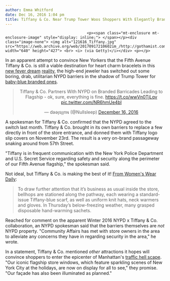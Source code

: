 ```yaml
---
author: Emma Whitford
date: Dec 16, 2016 1:04 pm
title: Tiffany & Co. Near Trump Tower Woos Shoppers With Elegantly Branded Barricades
---
```


	
										<p><span class="mt-enclosure mt-enclosure-image" style="display: inline;"> </span></p><div class="image-none"> <img alt="121616_Tiffany.jpg" src="https://web.archive.org/web/20170917210602im_/http://gothamist.com/attachments/nyc_ewhitford/121616_Tiffany.jpg" width="640" height="427"> <br> <i> (via Getty)</i></div> <p></p>

<p>In an apparent attempt to convince New Yorkers that the Fifth Avenue Tiffany &amp; Co. is still a viable destination for heart charm bracelets in this <a href="https://web.archive.org/web/20170917210602/http://gothamist.com/2016/11/10/here_have_more_nightmares.php">new fever dream</a> <a href="https://web.archive.org/web/20170917210602/http://gothamist.com/2016/11/09/trump_president.php#photo-1">reality</a>, the high-end jeweler has switched out some boring, drab, utilitarian NYPD barriers in the shadow of Trump Tower for <a href="https://web.archive.org/web/20170917210602/http://wwd.com/fashion-news/fashion-scoops/tiffany-co-partners-with-nypd-on-branded-barricades-leading-to-flagship-10728644/">baby-blue branded ones</a>.</p>

<center><blockquote class="twitter-tweet" data-lang="en"><p lang="en" dir="ltr">Tiffany &amp; Co. Partners With NYPD on Branded Barricades Leading to Flagship - ok, sure, everything is fine. <a href="https://web.archive.org/web/20170917210602/https://t.co/wwVn0TjLqv">https://t.co/wwVn0TjLqv</a> <a href="https://web.archive.org/web/20170917210602/https://t.co/NR6hmUe4bI">pic.twitter.com/NR6hmUe4bI</a></p>&#x2014; d&#x1DD;&#x1DD;&#x5DF;s&#x5DF;&#x5DF;n&#x274; (@Nullsleep) <a href="https://web.archive.org/web/20170917210602/https://twitter.com/Nullsleep/status/809562828990455808">December 16, 2016</a></blockquote>
<script async src="//web.archive.org/web/20170917210602js_/http://platform.twitter.com/widgets.js" charset="utf-8"></script></center>

<p>A spokesman for Tiffany &amp; Co. confirmed that the NYPD agreed to the switch last month. Tiffany &amp; Co. brought in its own barriers to replace a few directly in front of the store entrance, and donned them with Tiffany logo slip covers on November 23rd. The result is a very on-brand passageway snaking around from 57th Street. </p>

<p>&quot;Tiffany is in frequent communication with the New York Police Department and U.S. Secret Service regarding safety and security along the perimeter of our Fifth Avenue flagship,&quot; the spokesman said. </p>

<p>Not ideal, but Tiffany &amp; Co. is making the best of it! <a href="https://web.archive.org/web/20170917210602/http://wwd.com/fashion-news/fashion-scoops/tiffany-co-partners-with-nypd-on-branded-barricades-leading-to-flagship-10728644/">From Women&apos;s Wear Daily</a>: </p>

<blockquote>To draw further attention that it&#x2019;s business as usual inside the store, bellhops are stationed along the pathway, each wearing a standard-issue Tiffany-blue scarf, as well as uniform knit hats, neck warmers and gloves. In Thursday&#x2019;s below-freezing weather, many grasped disposable hand-warming sachets.</blockquote>

<p>Reached for comment on the apparent Winter 2016 NYPD x Tiffany &amp; Co. collaboration, an NYPD spokesman said that the barriers themselves are <em>not</em> NYPD property. &quot;Community Affairs has met with store owners in the area to alleviate any concerns they have in regarding security in the area,&quot; he wrote. </p>

<p>In a statement, Tiffany &amp; Co. mentioned <em>other</em> attractions it hopes will convince shoppers to enter the epicenter of Manhattan&apos;s <a href="https://web.archive.org/web/20170917210602/http://gothamist.com/2016/11/09/nypd_trump_tower_security.php">traffic hell scape</a>. &quot;Our iconic flagship store windows, which feature sparkling scenes of New York City at the holidays, are now on display for all to see,&quot; they promise. &quot;Our fa&#xE7;ade has also been illuminated as planned.&quot; </p>					
										
									
				